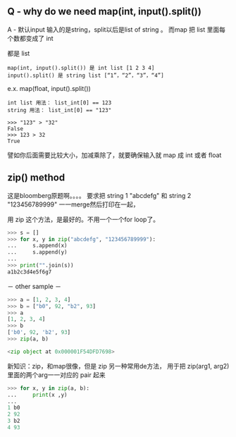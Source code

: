 Q - why do we need map(int, input().split())
----------------------------------------------
A - 默认input 输入的是string，split以后是list of string 。
而map  把 list 里面每个数都变成了 int

都是 list 
```
map(int, input().split()) 是 int list [1 2 3 4] 
input().split() 是 string list [“1”，“2”，“3”，“4”]
```
e.x. map(float, input().split())
```
int list 用法： list_int[0] == 123
string 用法： list_int[0] == "123"
```

```
>>> "123" > "32"
False
>>> 123 > 32
True
```
譬如你后面需要比较大小，加减乘除了，就要确保输入就 map 成 int 或者 float


zip() method
----------------------------------------------
这是bloomberg原题啊。。。。
要求把 string 1 "abcdefg"
和 string 2 "123456789999"
一一merge然后打印在一起，

用 zip 这个方法，是最好的。不用一个一个for loop了。

```python
>>> s = []
>>> for x, y in zip("abcdefg", "123456789999"):
...     s.append(x)
...     s.append(y)
...
>>> print("".join(s))
a1b2c3d4e5f6g7
```

－ other sample － 

```python
>>> a = [1, 2, 3, 4]
>>> b = ["b0", 92, "b2", 93]
>>> a
[1, 2, 3, 4]
>>> b
['b0', 92, 'b2', 93]
>>> zip(a, b)

<zip object at 0x000001F54DFD7698>
```
新知识：zip，和map很像，但是 zip 另一种常用de方法，
用于把 zip(arg1, arg2) 里面的两个arg一一对应的 pair 起来

```python
>>> for x, y in zip(a, b):
...     print(x ,y)
...
1 b0
2 92
3 b2
4 93
```
